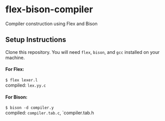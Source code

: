 # flex-bison-compiler
Compiler construction using Flex and Bison

## Setup Instructions
Clone this repository. You will need `flex`, `bison`, and `gcc` installed on your machine.

#### For Flex:
`$ flex lexer.l`
<br />
compiled: `lex.yy.c`

#### For Bison:
`$ bison -d compiler.y`
<br />
compiled: `compiler.tab.c`, `compiler.tab.h

